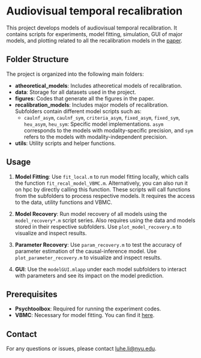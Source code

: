 # Audiovisual temporal recalibration

This project develops models of audiovisual temporal recalibration. It contains scripts for experiments, model fitting, simulation, GUI of major models, and plotting related to all the recalibration models in the [paper](https://elifesciences.org/reviewed-preprints/97765).

## Folder Structure

The project is organized into the following main folders:

- **atheoretical_models**: Includes atheoretical models of recalibration.
- **data**: Storage for all datasets used in the project.
- **figures**: Codes that generate all the figures in the paper.
- **recalibration_models**: Includes major models of recalibration. Subfolders contain different model scripts such as:
  - `caulnf_asym`, `caulnf_sym`, `criteria_asym`, `fixed_asym`, `fixed_sym`, `heu_asym`, `heu_sym`: Specific model implementations. `asym` corresponds to the models with modality-specific precision, and `sym` refers to the models with modality-independent precision.
- **utils**: Utility scripts and helper functions.

## Usage

1. **Model Fitting**: Use `fit_local.m` to run model fitting locally, which calls 
the function `fit_recal_model_VBMC.m`. Alternatively, you can also run it on hpc by directly calling this function. These scripts will call functions from the subfolders to process respective models. It requires the access to the data, utility functions and VBMC.

2. **Model Recovery**: Run model recovery of all models using the `model_recovery*.m` script series. Also requires using the data and models stored in their respective subfolders. Use `plot_model_recovery.m` to visualize and inspect results.

3. **Parameter Recovery**: Use `param_recovery.m` to test the accuracy of parameter estimation of the causal-inference model. Use `plot_parameter_recovery.m` to visualize and inspect results.

4. **GUI**: Use the `modelGUI.mlapp` under each model subfolders to interact with parameters and see its impact on the model prediction.

## Prerequisites

- **Psychtoolbox**: Required for running the experiment codes.
- **VBMC**: Necessary for model fitting. You can find it [here](https://github.com/acerbilab/vbmc).

## Contact

For any questions or issues, please contact luhe.li@nyu.edu.
